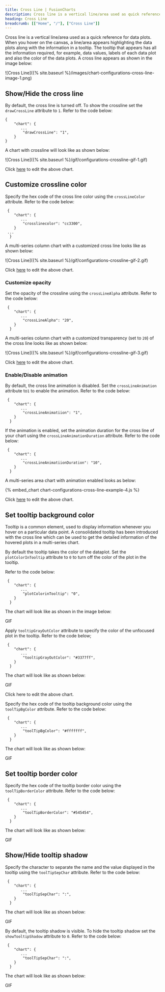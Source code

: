 ```yaml
---
title: Cross Line | FusionCharts
description: Cross line is a vertical line/area used as quick reference for the data plots. The tooltip that appears is consolidated with all the information required.
heading: Cross Line
breadcrumb: [["Home", "/"], ["Cross Line"]]
---
```


Cross line is a vertical line/area used as a quick reference for data plots. When you hover on the canvas, a line/area appears highlighting the data plots along with the information in a tooltip. The tooltip that appears has all the information required, for example, data values, labels of each data plot and also the color of the data plots. A cross line appears as shown in the image below:

![Cross Line]({% site.baseurl %}/images/chart-configurations-cross-line-image-1.png)

## Show/Hide the cross line

By default, the cross line is turned off. To show the crossline set the `drawCrossLine` attribute to `1`. Refer to the code below:

```
{
    "chart": {
       ...
        "drawCrossLine": "1",
    }
}
 ```

A chart with crossline will look like as shown below:

![Cross Line]({% site.baseurl %}/gif/configurations-crossline-gif-1.gif)

Click [here](http://jsfiddle.net/fusioncharts/sh917yad/) to edit the above chart.

## Customize crossline color

Specify the hex code of the cross line color using the `crossLineColor` attribute. Refer to the code below:

```
 {
    "chart": {
       ...
        "crosslinecolor": "cc3300",
    }
 ... 
  }

```

A multi-series column chart with a customized cross line looks like as shown below:

![Cross Line]({% site.baseurl %}/gif/configurations-crossline-gif-2.gif)

Click [here](http://jsfiddle.net/fusioncharts/7yvjb38s/) to edit the above chart.

### Customize opacity

Set the opacity of the crossline using the `crossLineAlpha` attribute. Refer to the code below:

```
 {
    "chart": {
       ...
        "crossLineAlpha": "20",
    }
  }

```

A multi-series column chart with a customized transparency (set to `20`) of the cross line looks like as shown below:

![Cross Line]({% site.baseurl %}/gif/configurations-crossline-gif-3.gif)

Click [here](http://jsfiddle.net/fusioncharts/e94enLv1/) to edit the above chart.

### Enable/Disable animation

By default, the cross line animation is disabled. Set the `crossLineAnimation` attribute to`1` to enable the animation. Refer to the code below:

```
 {
    "chart": {
       ...
        "crossLineAnimatiion": "1",
    }
  }

```

If the animation is enabled, set the animation duration for the cross line of your chart using the `crossLineAnimationDuration` attribute. Refer to the code below:

```
 {
    "chart": {
       ...
        "crossLineAnimatiionDuration": "10",
    }
  }
```

A multi-series area chart with animation enabled looks as below:

{% embed_chart chart-configurations-cross-line-example-4.js %}

Click [here](http://jsfiddle.net/fusioncharts/jLcL5eaz/) to edit the above chart.

## Set tooltip background color

Tooltip is a common element, used to display information whenever you hover on a particular data point. A consolidated tooltip has been introduced with the cross line which can be used to get the detailed information of the hovered plots in a multi-series chart. 

By default the tooltip takes the color of the dataplot. Set the `plotColorInTooltip` attribute to `0`  to turn off the color of the plot in the tooltip. 

Refer to the code below:

```
 {
    "chart": {
       ...
        "plotColorinTooltip": "0",
    }
  }
```

The chart will look like as shown in the image below:

GIF

Apply `tooltipGrayOutColor` attribute to specify the color of the unfocused plot in the tooltip. Refer to the code below;

```
 {
    "chart": {
       ...
        "tooltipGrayOutColor": "#3377ff",
    }
  }
```

The chart will look like as shown below:

GIF

Click here to edit the above chart.

Specify the hex code of the tooltip background color using the `toolTipBgColor` attribute. Refer to the code below:

```
 {
    "chart": {
       ...
        "toolTipBgColor": "#fffffff",
    }
  }
```

The chart will look like as shown below:

GIF

## Set tooltip border color

Specify the hex code of the tooltip border color using the `toolTipBorderColor` attribute. Refer to the code below: 

```
 {
    "chart": {
       ...
        "toolTipBorderColor": "#545454",
    }
  }
```

The chart will look like as shown below:

GIF

## Show/Hide tooltip shadow

Specify the character to separate the name and the value displayed in the tooltip using the `toolTipSepChar` attribute. Refer to the code below:

```
 {
    "chart": {
       ...
        "toolTipSepChar": ":",
    }
  }
```

The chart will look like as shown below:

GIF

By default, the tooltip shadow is visible. To hide the tooltip shadow set the `showTooltipShadow` attribute to `0`. Refer to the code below:

```
 {
    "chart": {
       ...
        "toolTipSepChar": ":",
    }
  }
```

The chart will look like as shown below:

GIF